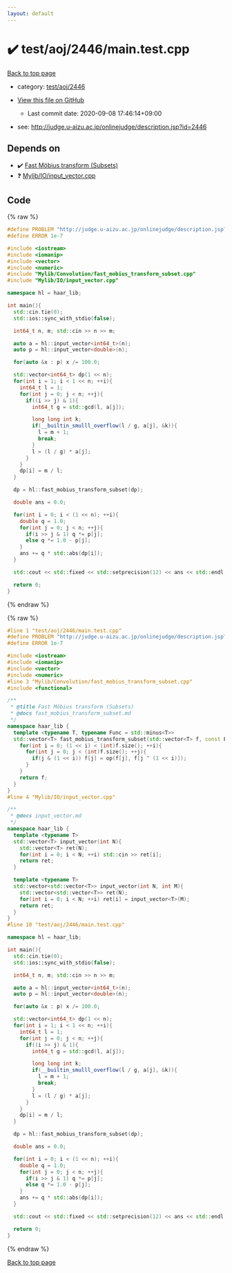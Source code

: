 ```yaml
---
layout: default
---
```


<!-- mathjax config similar to math.stackexchange -->
<script type="text/javascript" async
  src="https://cdnjs.cloudflare.com/ajax/libs/mathjax/2.7.5/MathJax.js?config=TeX-MML-AM_CHTML">
</script>
<script type="text/x-mathjax-config">
  MathJax.Hub.Config({
    TeX: { equationNumbers: { autoNumber: "AMS" }},
    tex2jax: {
      inlineMath: [ ['$','$'] ],
      processEscapes: true
    },
    "HTML-CSS": { matchFontHeight: false },
    displayAlign: "left",
    displayIndent: "2em"
  });
</script>

<script type="text/javascript" src="https://cdnjs.cloudflare.com/ajax/libs/jquery/3.4.1/jquery.min.js"></script>
<script src="https://cdn.jsdelivr.net/npm/jquery-balloon-js@1.1.2/jquery.balloon.min.js" integrity="sha256-ZEYs9VrgAeNuPvs15E39OsyOJaIkXEEt10fzxJ20+2I=" crossorigin="anonymous"></script>
<script type="text/javascript" src="../../../../assets/js/copy-button.js"></script>
<link rel="stylesheet" href="../../../../assets/css/copy-button.css" />


# :heavy_check_mark: test/aoj/2446/main.test.cpp

<a href="../../../../index.html">Back to top page</a>

* category: <a href="../../../../index.html#5326787223290b45db8eae567be7c0f8">test/aoj/2446</a>
* <a href="{{ site.github.repository_url }}/blob/master/test/aoj/2446/main.test.cpp">View this file on GitHub</a>
    - Last commit date: 2020-09-08 17:46:14+09:00


* see: <a href="http://judge.u-aizu.ac.jp/onlinejudge/description.jsp?id=2446">http://judge.u-aizu.ac.jp/onlinejudge/description.jsp?id=2446</a>


## Depends on

* :heavy_check_mark: <a href="../../../../library/Mylib/Convolution/fast_mobius_transform_subset.cpp.html">Fast Möbius transform (Subsets)</a>
* :question: <a href="../../../../library/Mylib/IO/input_vector.cpp.html">Mylib/IO/input_vector.cpp</a>


## Code

<a id="unbundled"></a>
{% raw %}
```cpp
#define PROBLEM "http://judge.u-aizu.ac.jp/onlinejudge/description.jsp?id=2446"
#define ERROR 1e-7

#include <iostream>
#include <iomanip>
#include <vector>
#include <numeric>
#include "Mylib/Convolution/fast_mobius_transform_subset.cpp"
#include "Mylib/IO/input_vector.cpp"

namespace hl = haar_lib;

int main(){
  std::cin.tie(0);
  std::ios::sync_with_stdio(false);

  int64_t n, m; std::cin >> n >> m;

  auto a = hl::input_vector<int64_t>(n);
  auto p = hl::input_vector<double>(n);

  for(auto &x : p) x /= 100.0;

  std::vector<int64_t> dp(1 << n);
  for(int i = 1; i < 1 << n; ++i){
    int64_t l = 1;
    for(int j = 0; j < n; ++j){
      if((i >> j) & 1){
        int64_t g = std::gcd(l, a[j]);

        long long int k;
        if(__builtin_smulll_overflow(l / g, a[j], &k)){
          l = m + 1;
          break;
        }
        l = (l / g) * a[j];
      }
    }
    dp[i] = m / l;
  }

  dp = hl::fast_mobius_transform_subset(dp);

  double ans = 0.0;

  for(int i = 0; i < (1 << n); ++i){
    double q = 1.0;
    for(int j = 0; j < n; ++j){
      if(i >> j & 1) q *= p[j];
      else q *= 1.0 - p[j];
    }
    ans += q * std::abs(dp[i]);
  }

  std::cout << std::fixed << std::setprecision(12) << ans << std::endl;

  return 0;
}

```
{% endraw %}

<a id="bundled"></a>
{% raw %}
```cpp
#line 1 "test/aoj/2446/main.test.cpp"
#define PROBLEM "http://judge.u-aizu.ac.jp/onlinejudge/description.jsp?id=2446"
#define ERROR 1e-7

#include <iostream>
#include <iomanip>
#include <vector>
#include <numeric>
#line 3 "Mylib/Convolution/fast_mobius_transform_subset.cpp"
#include <functional>

/**
 * @title Fast Möbius transform (Subsets)
 * @docs fast_mobius_transform_subset.md
 */
namespace haar_lib {
  template <typename T, typename Func = std::minus<T>>
  std::vector<T> fast_mobius_transform_subset(std::vector<T> f, const Func &op = std::minus<T>()){
    for(int i = 0; (1 << i) < (int)f.size(); ++i){
      for(int j = 0; j < (int)f.size(); ++j){
        if(j & (1 << i)) f[j] = op(f[j], f[j ^ (1 << i)]);
      }
    }
    return f;
  }
}
#line 4 "Mylib/IO/input_vector.cpp"

/**
 * @docs input_vector.md
 */
namespace haar_lib {
  template <typename T>
  std::vector<T> input_vector(int N){
    std::vector<T> ret(N);
    for(int i = 0; i < N; ++i) std::cin >> ret[i];
    return ret;
  }

  template <typename T>
  std::vector<std::vector<T>> input_vector(int N, int M){
    std::vector<std::vector<T>> ret(N);
    for(int i = 0; i < N; ++i) ret[i] = input_vector<T>(M);
    return ret;
  }
}
#line 10 "test/aoj/2446/main.test.cpp"

namespace hl = haar_lib;

int main(){
  std::cin.tie(0);
  std::ios::sync_with_stdio(false);

  int64_t n, m; std::cin >> n >> m;

  auto a = hl::input_vector<int64_t>(n);
  auto p = hl::input_vector<double>(n);

  for(auto &x : p) x /= 100.0;

  std::vector<int64_t> dp(1 << n);
  for(int i = 1; i < 1 << n; ++i){
    int64_t l = 1;
    for(int j = 0; j < n; ++j){
      if((i >> j) & 1){
        int64_t g = std::gcd(l, a[j]);

        long long int k;
        if(__builtin_smulll_overflow(l / g, a[j], &k)){
          l = m + 1;
          break;
        }
        l = (l / g) * a[j];
      }
    }
    dp[i] = m / l;
  }

  dp = hl::fast_mobius_transform_subset(dp);

  double ans = 0.0;

  for(int i = 0; i < (1 << n); ++i){
    double q = 1.0;
    for(int j = 0; j < n; ++j){
      if(i >> j & 1) q *= p[j];
      else q *= 1.0 - p[j];
    }
    ans += q * std::abs(dp[i]);
  }

  std::cout << std::fixed << std::setprecision(12) << ans << std::endl;

  return 0;
}

```
{% endraw %}

<a href="../../../../index.html">Back to top page</a>

